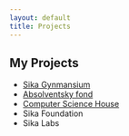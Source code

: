 ```yaml
---
layout: default
title: Projects
---
```


## My Projects

- [Sika Gynmansium](sgy/)
- [Absolventsky fond](absolventskyfond/)
- [Computer Science House](cshouse/)
- Sika Foundation
- Sika Labs
